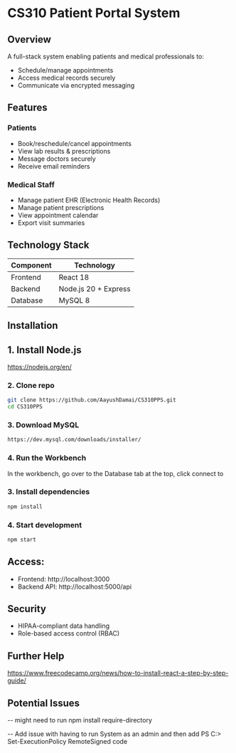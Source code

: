 # CS310 Patient Portal System  

## Overview  
A full-stack system enabling patients and medical professionals to:  
* Schedule/manage appointments  
* Access medical records securely  
* Communicate via encrypted messaging  

## Features  
### Patients  
- Book/reschedule/cancel appointments  
- View lab results & prescriptions  
- Message doctors securely  
- Receive email reminders  

### Medical Staff  
- Manage patient EHR (Electronic Health Records)  
- Manage patient prescriptions  
- View appointment calendar  
- Export visit summaries  

## Technology Stack  
| Component       | Technology          |  
|-----------------|---------------------|  
| Frontend        | React 18            |  
| Backend         | Node.js 20 + Express|  
| Database        | MySQL 8             |   

## Installation  

## 1. Install Node.js
https://nodejs.org/en/

### 2. Clone repo
```bash    
git clone https://github.com/AayushDamai/CS310PPS.git  
cd CS310PPS  
```
### 3. Download MySQL
```bash
https://dev.mysql.com/downloads/installer/
```
### 4. Run the Workbench
In the workbench, go over to the Database tab at the top, click connect to 

### 3. Install dependencies
```bash
npm install
```
### 4. Start development
```bash
npm start
```

## Access:
- Frontend: http://localhost:3000 
- Backend API: http://localhost:5000/api

## Security
- HIPAA-compliant data handling
- Role-based access control (RBAC)


## Further Help
https://www.freecodecamp.org/news/how-to-install-react-a-step-by-step-guide/ 
## Potential Issues
-- might need to run npm install require-directory

-- Add issue with having to run System as an admin and then add PS C:\> Set-ExecutionPolicy RemoteSigned code
